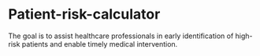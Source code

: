 # Patient-risk-calculator
The goal is to assist healthcare professionals in early identification of high-risk patients and enable timely medical intervention.  

